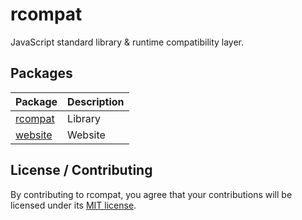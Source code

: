 # rcompat

JavaScript standard library & runtime compatibility layer.

## Packages

| Package                                     | Description                   |
|---------------------------------------------|-------------------------------|
|[rcompat](packages/rcompat)                  | Library                       |
|[website](packages/website)                  | Website                       |

## License / Contributing

By contributing to rcompat, you agree that your contributions will be licensed
under its [MIT license](LICENSE).
